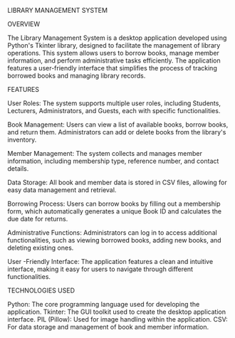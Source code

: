 LIBRARY MANAGEMENT SYSTEM

OVERVIEW 

The Library Management System is a desktop application developed using Python's Tkinter library, designed to facilitate the management of library operations. This system allows users to borrow books, manage member information, and perform administrative tasks efficiently. The application features a user-friendly interface that simplifies the process of tracking borrowed books and managing library records.

FEATURES

User Roles: The system supports multiple user roles, including Students, Lecturers, Administrators, and Guests, each with specific functionalities.

Book Management: Users can view a list of available books, borrow books, and return them. Administrators can add or delete books from the library's inventory.

Member Management: The system collects and manages member information, including membership type, reference number, and contact details.

Data Storage: All book and member data is stored in CSV files, allowing for easy data management and retrieval.

Borrowing Process: Users can borrow books by filling out a membership form, which automatically generates a unique Book ID and calculates the due date for returns.

Administrative Functions: Administrators can log in to access additional functionalities, such as viewing borrowed books, adding new books, and deleting existing ones.

User -Friendly Interface: The application features a clean and intuitive interface, making it easy for users to navigate through different functionalities.

TECHNOLOGIES USED

Python: The core programming language used for developing the application.
Tkinter: The GUI toolkit used to create the desktop application interface.
PIL (Pillow): Used for image handling within the application.
CSV: For data storage and management of book and member information.